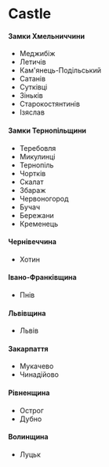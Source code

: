 # Castle
#### Замки Хмельниччини
- Меджибіж
- Летичів
- Кам'янець-Подільський
- Сатанів
- Сутківці
- Зіньків
- Старокостянтинів
- Ізяслав
#### Замки Тернопільщини
- Теребовля
- Микулинці
- Тернопіль
- Чортків
- Скалат
- Збараж
- Червоногород
- Бучач
- Бережани
- Кременець
#### Чернівеччина
- Хотин
#### Івано-Франківщина
- Пнів
#### Львівщина
- Львів
#### Закарпаття
- Мукачево
- Чинадійово
#### Рівненщина
- Острог
- Дубно
#### Волинщина
- Луцьк
